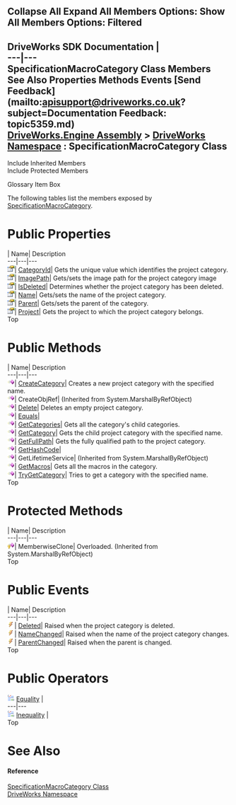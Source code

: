       

 Collapse All Expand All  Members Options: Show All  Members Options: Filtered   
---  
DriveWorks SDK Documentation  |   
---|---  
SpecificationMacroCategory Class Members   
See Also Properties Methods Events [Send Feedback](mailto:apisupport@driveworks.co.uk?subject=Documentation Feedback: topic5359.md)  
[DriveWorks.Engine Assembly](topic2156.md) > [DriveWorks Namespace](topic2159.md) : SpecificationMacroCategory Class  
---  
  
Include Inherited Members    
Include Protected Members  


Glossary Item Box

The following tables list the members exposed by [SpecificationMacroCategory](topic5359.md).

# Public Properties

| Name| Description  
---|---|---  
![Public Property](dotnetimages/publicProperty.gif)| [CategoryId](topic5376.md)| Gets the unique value which identifies the project category.   
![Public Property](dotnetimages/publicProperty.gif)| [ImagePath](topic5377.md)| Gets/sets the image path for the project category image   
![Public Property](dotnetimages/publicProperty.gif)| [IsDeleted](topic5378.md)| Determines whether the project category has been deleted.   
![Public Property](dotnetimages/publicProperty.gif)| [Name](topic5379.md)| Gets/sets the name of the project category.   
![Public Property](dotnetimages/publicProperty.gif)| [Parent](topic5380.md)| Gets/sets the parent of the category.   
![Public Property](dotnetimages/publicProperty.gif)| [Project](topic5381.md)| Gets the project to which the project category belongs.   
Top

# Public Methods

| Name| Description  
---|---|---  
![Public Method](dotnetimages/publicMethod.gif)| [CreateCategory](topic5365.md)| Creates a new project category with the specified name.   
![Public Method](dotnetimages/publicMethod.gif)| CreateObjRef|  (Inherited from System.MarshalByRefObject)  
![Public Method](dotnetimages/publicMethod.gif)| [Delete](topic5366.md)| Deletes an empty project category.   
![Public Method](dotnetimages/publicMethod.gif)| [Equals](topic5367.md)|   
![Public Method](dotnetimages/publicMethod.gif)| [GetCategories](topic5368.md)| Gets all the category's child categories.   
![Public Method](dotnetimages/publicMethod.gif)| [GetCategory](topic5369.md)| Gets the child project category with the specified name.   
![Public Method](dotnetimages/publicMethod.gif)| [GetFullPath](topic5370.md)| Gets the fully qualified path to the project category.   
![Public Method](dotnetimages/publicMethod.gif)| [GetHashCode](topic5371.md)|   
![Public Method](dotnetimages/publicMethod.gif)| GetLifetimeService|  (Inherited from System.MarshalByRefObject)  
![Public Method](dotnetimages/publicMethod.gif)| [GetMacros](topic5372.md)| Gets all the macros in the category.   
![Public Method](dotnetimages/publicMethod.gif)| [TryGetCategory](topic5373.md)| Tries to get a category with the specified name.   
Top

# Protected Methods

| Name| Description  
---|---|---  
![Protected Method](dotnetimages/protectedMethod.gif)| MemberwiseClone| Overloaded. (Inherited from System.MarshalByRefObject)  
Top

# Public Events

| Name| Description  
---|---|---  
![Public Event](dotnetimages/publicEvent.gif)| [Deleted](topic5382.md)| Raised when the project category is deleted.   
![Public Event](dotnetimages/publicEvent.gif)| [NameChanged](topic5383.md)| Raised when the name of the project category changes.   
![Public Event](dotnetimages/publicEvent.gif)| [ParentChanged](topic5384.md)| Raised when the parent is changed.   
Top

# Public Operators

![public Operator](dotnetimages/publicOperator.gif) [Equality](topic5374.md) |   
---|---  
![public Operator](dotnetimages/publicOperator.gif) [Inequality](topic5375.md) |   
Top

# See Also

#### Reference

[SpecificationMacroCategory Class](topic5359.md)   
[DriveWorks Namespace](topic2159.md)


